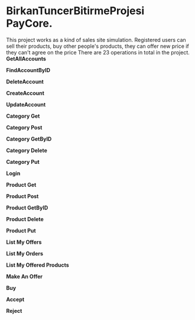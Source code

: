# BirkanTuncerBitirmeProjesi PayCore.

This project works as a kind of sales site simulation. 
Registered users can sell their products, buy other people's products, they can offer new price if they can't agree on the price
There are 23 operations in total in the project.
<b>GetAllAccounts</b>

<b>FindAccountByID</b>

<b>DeleteAccount</b>

<b>CreateAccount</b>

<b>UpdateAccount</b>

<b>Category Get</b>

<b>Category Post</b>

<b>Category GetByID</b>

<b>Category Delete</b>

<b>Category Put</b>

<b>Login</b>

<b>Product Get</b>

<b>Product Post</b>

<b>Product GetByID</b>

<b>Product Delete</b>

<b>Product Put</b>

<b>List My Offers</b>

<b>List My Orders</b>

<b>List My Offered Products</b>

<b>Make An Offer</b>

<b>Buy</b>

<b>Accept</b>

<b>Reject</b>
